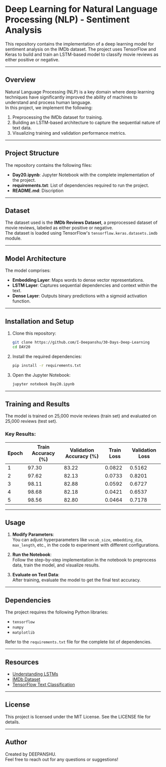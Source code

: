 # **Deep Learning for Natural Language Processing (NLP) - Sentiment Analysis**  

This repository contains the implementation of a deep learning model for sentiment analysis on the IMDb dataset. The project uses TensorFlow and Keras to build and train an LSTM-based model to classify movie reviews as either positive or negative.  

---

## **Overview**  

Natural Language Processing (NLP) is a key domain where deep learning techniques have significantly improved the ability of machines to understand and process human language.  
In this project, we implement the following:  
1. Preprocessing the IMDb dataset for training.  
2. Building an LSTM-based architecture to capture the sequential nature of text data.  
3. Visualizing training and validation performance metrics.  

---

## **Project Structure**  

The repository contains the following files:  
- **Day20.ipynb**: Jupyter Notebook with the complete implementation of the project.  
- **requirements.txt**: List of dependencies required to run the project.  
- **README.md**: Discription
---

## **Dataset**  

The dataset used is the **IMDb Reviews Dataset**, a preprocessed dataset of movie reviews, labeled as either positive or negative.  
The dataset is loaded using TensorFlow's `tensorflow.keras.datasets.imdb` module.  

---

## **Model Architecture**  

The model comprises:  
- **Embedding Layer**: Maps words to dense vector representations.  
- **LSTM Layer**: Captures sequential dependencies and context within the text.  
- **Dense Layer**: Outputs binary predictions with a sigmoid activation function.  

---

## **Installation and Setup**  

1. Clone this repository:  
   ```bash
   git clone https://github.com/I-Deepanshu/30-Days-Deep-Learning
   cd DAY20
   ```  

2. Install the required dependencies:  
   ```bash
   pip install -r requirements.txt
   ```  

3. Open the Jupyter Notebook:  
   ```bash
   jupyter notebook Day20.ipynb
   ```  

---

## **Training and Results**  

The model is trained on 25,000 movie reviews (train set) and evaluated on 25,000 reviews (test set).  

### **Key Results:**  

| **Epoch** | **Train Accuracy (%)** | **Validation Accuracy (%)** | **Train Loss** | **Validation Loss** |
|-----------|-------------------------|-----------------------------|----------------|----------------------|
| 1         | 97.30                  | 83.22                       | 0.0822         | 0.5162               |
| 2         | 97.62                  | 82.13                       | 0.0733         | 0.8201               |
| 3         | 98.11                  | 82.88                       | 0.0592         | 0.6727               |
| 4         | 98.68                  | 82.18                       | 0.0421         | 0.6537               |
| 5         | 98.56                  | 82.80                       | 0.0464         | 0.7178               |

---


## **Usage**  

1. **Modify Parameters**:  
   You can adjust hyperparameters like `vocab_size`, `embedding_dim`, `max_length`, etc., in the code to experiment with different configurations.  

2. **Run the Notebook**:  
   Follow the step-by-step implementation in the notebook to preprocess data, train the model, and visualize results.  

3. **Evaluate on Test Data**:  
   After training, evaluate the model to get the final test accuracy.  

---

## **Dependencies**  

The project requires the following Python libraries:  
- `tensorflow`  
- `numpy`  
- `matplotlib`  

Refer to the `requirements.txt` file for the complete list of dependencies.  

---

## **Resources**  

- [Understanding LSTMs](https://colah.github.io/posts/2015-08-Understanding-LSTMs/)  
- [IMDb Dataset](https://ai.stanford.edu/~amaas/data/sentiment/)  
- [TensorFlow Text Classification](https://www.tensorflow.org/tutorials/keras/text_classification)  

---

## **License**  

This project is licensed under the MIT License. See the LICENSE file for details.  

---

## **Author**  

Created by DEEPANSHU.  
Feel free to reach out for any questions or suggestions!  
